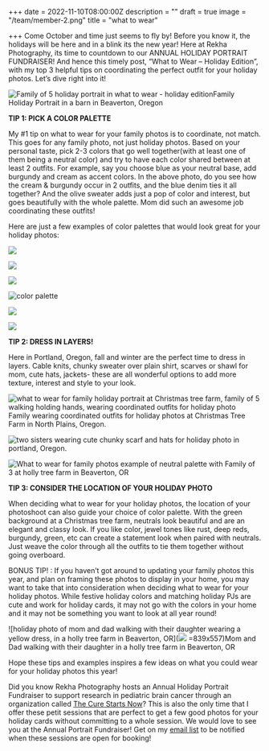 +++
date = 2022-11-10T08:00:00Z
description = ""
draft = true
image = "/team/member-2.png"
title = "what to wear"

+++
Come October and time just seems to fly by! Before you know it, the holidays will be here and in a blink its the new year! Here at Rekha Photography, its time to countdown to our ANNUAL HOLIDAY PORTRAIT FUNDRAISER! And hence this timely post, “What to Wear – Holiday Edition”, with my top 3 helpful tips on coordinating the perfect outfit for your holiday photos. Let’s dive right into it!

![Family of 5 holiday portrait in what to wear - holiday edition](https://rekhaphotography.files.wordpress.com/2022/10/dsc_0664-edit.jpg?w=1024 "An example of what to wear for holiday photos")Family Holiday Portrait in a barn in Beaverton, Oregon

**TIP 1: PICK A COLOR PALETTE**

My #1 tip on what to wear for your family photos is to coordinate, not match. This goes for any family photo, not just holiday photos. Based on your personal taste, pick 2-3 colors that go well together(with at least one of them being a neutral color) and try to have each color shared between at least 2 outfits. For example, say you choose blue as your neutral base, add burgundy and cream as accent colors. In the above photo, do you see how the cream & burgundy occur in 2 outfits, and the blue denim ties it all together? And the olive sweater adds just a pop of color and interest, but goes beautifully with the whole palette. Mom did such an awesome job coordinating these outfits!

Here are just a few examples of color palettes that would look great for your holiday photos:

![](https://rekhaphotography.files.wordpress.com/2022/10/screen-shot-2022-10-07-at-9.28.10-am.png)

![](https://rekhaphotography.files.wordpress.com/2022/10/screen-shot-2022-10-07-at-9.28.40-am.png)

![](https://rekhaphotography.files.wordpress.com/2022/10/screen-shot-2022-10-07-at-9.27.38-am.png)

![color palette ](https://rekhaphotography.files.wordpress.com/2022/10/screen-shot-2022-10-07-at-9.28.59-am.png "color palette ")

![](https://rekhaphotography.files.wordpress.com/2022/10/screen-shot-2022-10-07-at-9.26.55-am.png)

![](https://rekhaphotography.files.wordpress.com/2022/10/screen-shot-2022-10-06-at-10.39.02-pm.png)

**TIP 2: DRESS IN LAYERS!**

Here in Portland, Oregon, fall and winter are the perfect time to dress in layers. Cable knits, chunky sweater over plain shirt, scarves or shawl for mom, cute hats, jackets- these are all wonderful options to add more texture, interest and style to your look.

![what to wear for family holiday portrait at Christmas tree farm, family of 5 walking holding hands, wearing coordinated outfits for holiday photo](https://rekhaphotography.files.wordpress.com/2022/10/dsc_1610-edit.jpg?w=1024)Family wearing coordinated outfits for holiday photos at Christmas Tree Farm in North Plains, Oregon.

![two sisters wearing cute chunky scarf and hats for holiday photo in portland, Oregon.](https://rekhaphotography.files.wordpress.com/2022/10/dsc_0588-edit.jpg)

![What to wear for family photos example of neutral palette with Family of 3 at holly tree farm in Beaverton, OR](https://rekhaphotography.files.wordpress.com/2022/10/dsc_0527-edit.jpg)

**TIP 3: CONSIDER THE LOCATION OF YOUR HOLIDAY PHOTO**

When deciding what to wear for your holiday photos, the location of your photoshoot can also guide your choice of color palette. With the green background at a Christmas tree farm, neutrals look beautiful and are an elegant and classy look. If you like color, jewel tones like rust, deep reds, burgundy, green, etc can create a statement look when paired with neutrals. Just weave the color through all the outfits to tie them together without going overboard.

BONUS TIP! : If you haven’t got around to updating your family photos this year, and plan on framing these photos to display in your home, you may want to take that into consideration when deciding what to wear for your holiday photos. While festive holiday colors and matching holiday PJs are cute and work for holiday cards, it may not go with the colors in your home and it may not be something you want to look at all year round!

!\[holiday photo of mom and dad walking with their daughter wearing a yellow dress, in a holly tree farm in Beaverton, OR\](![](https://rekhaphotography.files.wordpress.com/2022/10/dsc_0649-edit.jpg?w=1024) =839x557)Mom and Dad walking with their daughter in a holly tree farm in Beaverton, OR

Hope these tips and examples inspires a few ideas on what you could wear for your holiday photos this year!

Did you know Rekha Photography hosts an Annual Holiday Portrait Fundraiser to support research in pediatric brain cancer through an organization called [The Cure Starts Now](https://thecurestartsnow.org/)? This is also the only time that I offer these petit sessions that are perfect to get a few good photos for your holiday cards without committing to a whole session. We would love to see you at the Annual Portrait Fundraiser! Get on my [email list](https://rekhaphotography.com/) to be notified when these sessions are open for booking!